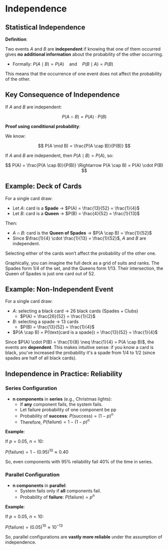 # Independence

## Statistical Independence

**Definition**:

Two events $A$ and $B$ are **independent** if knowing that one of them occurred gives **no additional information** about the probability of the other occurring.

- Formally: $P(A \mid B) = P(A) \quad \text{and} \quad P(B \mid A) = P(B)$

This means that the occurrence of one event does not affect the probability of the other.

## Key Consequence of Independence

If $A$ and $B$ are independent: 

$$
P(A \cap B) = P(A) \cdot P(B)
$$

**Proof using conditional probability**:

We know:

$$
P(A \mid B) = \frac{P(A \cap B)}{P(B)}
$$

If $A$ and $B$ are independent, then $P(A \mid B) = P(A)$, so:

$$
P(A) = \frac{P(A \cap B)}{P(B)} \Rightarrow P(A \cap B) = P(A) \cdot P(B)
$$

## Example: Deck of Cards

For a single card draw:

- Let $A$: card is a **Spade** → $P(A) = \frac{13}{52} = \frac{1}{4}$
- Let $B$: card is a **Queen** → $P(B) = \frac{4}{52} = \frac{1}{13}$

Then:

- $A \cap B$: card is the **Queen of Spades** → $P(A \cap B) = \frac{1}{52}$
- Since  $\frac{1}{4} \cdot \frac{1}{13} = \frac{1}{52}$, $A$ and $B$ are independent.

Selecting either of the cards won’t affect the probability of the other one. 

Graphically, you can imagine the full deck as a grid of suits and ranks. The Spades form 1/4 of the set, and the Queens form 1/13. Their intersection, the Queen of Spades is just one card out of 52.

## Example: Non-Independent Event

For a single card draw:

- $A$: selecting a black card → 26 black cards (Spades + Clubs)
    - $P(A) = \frac{26}{52} = \frac{1}{2}$
- $B$: selecting a spade → 13 cards
    - $P(B) = \frac{13}{52} = \frac{1}{4}$
- $P(A \cap B) = P(\text{card is a spade}) = \frac{13}{52} = \frac{1}{4}$

Since $P(A) \cdot P(B) = \frac{1}{8} \neq \frac{1}{4} = P(A \cap B)$, the events are **dependent**. This makes intuitive sense: if you know a card is black, you've increased the probability it's a spade from 1/4 to 1/2 (since spades are half of all black cards).

## Independence in Practice: Reliability

### Series Configuration

- **n components** in **series** (e.g., Christmas lights):
    - If **any** component fails, the system fails.
    - Let failure probability of one component be pp
    - Probability of **success**: $P(\text{success}) = (1 - p)^n$
    - Therefore, $P(\text{failure}) = 1 - (1 - p)^n$

**Example**:

If $p = 0.05$, $n = 10$:

$P(\text{failure}) = 1 - (0.95)^{10} \approx 0.40$

So, even components with 95% reliability fail 40% of the time in series.

### Parallel Configuration

- **n components** in **parallel**:
    - System fails only if **all** components fail.
    - Probability of **failure**: $P(\text{failure}) = p^n$

**Example**:

If $p = 0.05$, $n = 10$:

$P(\text{failure}) = (0.05)^{10} \approx 10^{-13}$

So, parallel configurations are **vastly more reliable** under the assumption of independence.